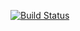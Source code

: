 [![Build Status](https://travis-ci.org/advanced-rest-client/oauth-authorization.svg?branch=stage)](https://travis-ci.org/advanced-rest-client/oauth-authorization)

